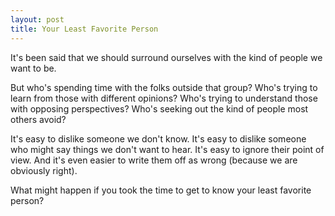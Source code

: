 ```yaml
---
layout: post
title: Your Least Favorite Person
---
```


It's been said that we should surround ourselves with the kind of people we want to be.

But who's spending time with the folks outside that group? Who's trying to learn from those with different opinions? Who's trying to understand those with opposing perspectives? Who's seeking out the kind of people most others avoid?

It's easy to dislike someone we don't know. It's easy to dislike someone who might say things we don't want to hear. It's easy to ignore their point of view. And it's even easier to write them off as wrong (because we are obviously right).

What might happen if you took the time to get to know your least favorite person?